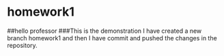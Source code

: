 # homework1
##hello professor 
###This is the demonstration 
I have created a new branch homework1 and then I have commit and pushed the changes in the repository.
